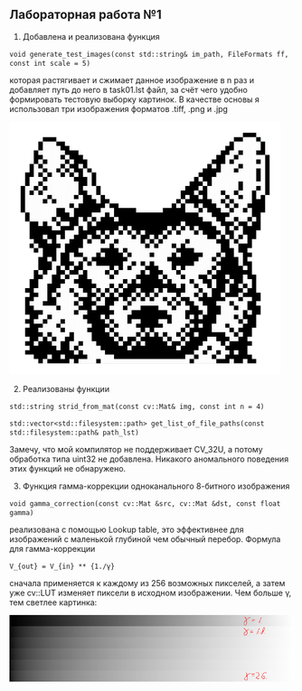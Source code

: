 <h2>Лабораторная работа №1</h2>

1. Добавлена и реализована функция

```
void generate_test_images(const std::string& im_path, FileFormats ff, const int scale = 5)
```

которая растягивает и сжимает данное изображение в n раз и добавляет путь до него в task01.lst файл, за счёт чего удобно формировать тестовую выборку картинок. В качестве основы я использовал три изображения форматов .tiff, .png и .jpg

![Изображение формата хранения PNG](prj.lab/test/lab01/task01-01/decreased_x4.png)

2. Реализованы функции

```
std::string strid_from_mat(const cv::Mat& img, const int n = 4)
```

```
std::vector<std::filesystem::path> get_list_of_file_paths(const std::filesystem::path& path_lst)
```

Замечу, что мой компилятор не поддерживает CV_32U, а потому обработка типа uint32 не добавлена. Никакого аномального поведения этих функций не обнаружено.

3. Функция гамма-коррекции одноканального 8-битного изображения

```
void gamma_correction(const cv::Mat &src, cv::Mat &dst, const float gamma)
```

реализована с помощью Lookup table, это эффективнее для изображений с маленькой глубиной чем обычный перебор. Формула для гамма-коррекции
	
```
V_{out} = V_{in} ** {1./γ}
```

сначала применяется к каждому из 256 возможных пикселей, а затем уже cv::LUT изменяет пиксели в исходном изображении. Чем больше γ, тем светлее картинка:

![Полоски для разных γ, равных 1 и от 1.8 до 2.6](prj.lab/test/lab01/task01-02/gamma-mark.png)

